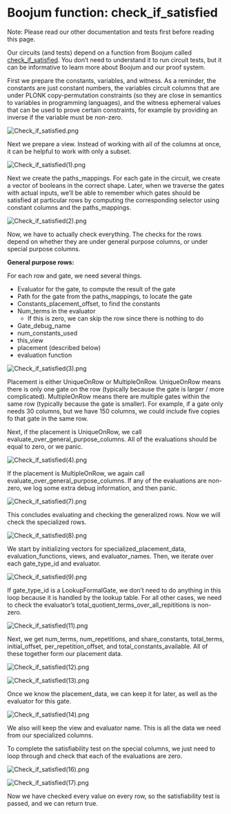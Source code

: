 # Boojum function: check_if_satisfied

Note: Please read our other documentation and tests first before reading this page.

Our circuits (and tests) depend on a function from Boojum called
[check_if_satisfied](https://github.com/tidalchain/micro-boojum/blob/main/src/cs/implementations/satisfiability_test.rs#L11).
You don’t need to understand it to run circuit tests, but it can be informative to learn more about Boojum and our proof
system.

First we prepare the constants, variables, and witness. As a reminder, the constants are just constant numbers, the
variables circuit columns that are under PLONK copy-permutation constraints (so they are close in semantics to variables
in programming languages), and the witness ephemeral values that can be used to prove certain constraints, for example
by providing an inverse if the variable must be non-zero.

![Check_if_satisfied.png](./img/boojum_function_check_if_satisfied/check_if_satisfied.png)

Next we prepare a view. Instead of working with all of the columns at once, it can be helpful to work with only a
subset.

![Check_if_satisfied(1).png](<./img/boojum_function_check_if_satisfied/Check_if_satisfied(1).png>)

Next we create the paths_mappings. For each gate in the circuit, we create a vector of booleans in the correct shape.
Later, when we traverse the gates with actual inputs, we’ll be able to remember which gates should be satisfied at
particular rows by computing the corresponding selector using constant columns and the paths_mappings.

![Check_if_satisfied(2).png](<./img/boojum_function_check_if_satisfied/Check_if_satisfied(2).png>)

Now, we have to actually check everything. The checks for the rows depend on whether they are under general purpose
columns, or under special purpose columns.

**General purpose rows:**

For each row and gate, we need several things.

- Evaluator for the gate, to compute the result of the gate
- Path for the gate from the paths_mappings, to locate the gate
- Constants_placement_offset, to find the constants
- Num_terms in the evaluator
  - If this is zero, we can skip the row since there is nothing to do
- Gate_debug_name
- num_constants_used
- this_view
- placement (described below)
- evaluation function

![Check_if_satisfied(3).png](<./img/boojum_function_check_if_satisfied/Check_if_satisfied(3).png>)

Placement is either UniqueOnRow or MultipleOnRow. UniqueOnRow means there is only one gate on the row (typically because
the gate is larger / more complicated). MultipleOnRow means there are multiple gates within the same row (typically
because the gate is smaller). For example, if a gate only needs 30 columns, but we have 150 columns, we could include
five copies fo that gate in the same row.

Next, if the placement is UniqueOnRow, we call evaluate_over_general_purpose_columns. All of the evaluations should be
equal to zero, or we panic.

![Check_if_satisfied(4).png](<./img/boojum_function_check_if_satisfied/Check_if_satisfied(4).png>)

If the placement is MultipleOnRow, we again call evaluate_over_general_purpose_columns. If any of the evaluations are
non-zero, we log some extra debug information, and then panic.

![Check_if_satisfied(7).png](<./img/boojum_function_check_if_satisfied/Check_if_satisfied(7).png>)

This concludes evaluating and checking the generalized rows. Now we will check the specialized rows.

![Check_if_satisfied(8).png](<./img/boojum_function_check_if_satisfied/Check_if_satisfied(8).png>)

We start by initializing vectors for specialized_placement_data, evaluation_functions, views, and evaluator_names. Then,
we iterate over each gate_type_id and evaluator.

![Check_if_satisfied(9).png](<./img/boojum_function_check_if_satisfied/Check_if_satisfied(9).png>)

If gate_type_id is a LookupFormalGate, we don’t need to do anything in this loop because it is handled by the lookup
table. For all other cases, we need to check the evaluator’s total_quotient_terms_over_all_repititions is non-zero.

![Check_if_satisfied(11).png](<./img/boojum_function_check_if_satisfied/Check_if_satisfied(11).png>)

Next, we get num_terms, num_repetitions, and share_constants, total_terms, initial_offset, per_repetition_offset, and
total_constants_available. All of these together form our placement data.

![Check_if_satisfied(12).png](<./img/boojum_function_check_if_satisfied/Check_if_satisfied(12).png>)

![Check_if_satisfied(13).png](<./img/boojum_function_check_if_satisfied/Check_if_satisfied(13).png>)

Once we know the placement_data, we can keep it for later, as well as the evaluator for this gate.

![Check_if_satisfied(14).png](<./img/boojum_function_check_if_satisfied/Check_if_satisfied(14).png>)

We also will keep the view and evaluator name. This is all the data we need from our specialized columns.

To complete the satisfiability test on the special columns, we just need to loop through and check that each of the
evaluations are zero.

![Check_if_satisfied(16).png](<./img/boojum_function_check_if_satisfied/Check_if_satisfied(16).png>)

![Check_if_satisfied(17).png](<./img/boojum_function_check_if_satisfied/Check_if_satisfied(17).png>)

Now we have checked every value on every row, so the satisfiability test is passed, and we can return true.
